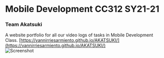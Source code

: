 # Mobile Development CC312 SY21-21
### Team Akatsuki
A website portfolio for all our video logs of tasks in Mobile Development Class. 
[https://vannirriesarmiento.github.io/AKATSUKI/](https://vannirriesarmiento.github.io/AKATSUKI/)
\
![Screenshot](https://user-images.githubusercontent.com/70186432/194727932-17970b42-46d1-433d-9232-b5c9c1e30068.png)
